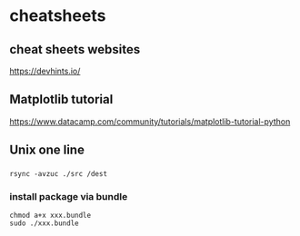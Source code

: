 # cheatsheets

## cheat sheets websites
https://devhints.io/

## Matplotlib tutorial
https://www.datacamp.com/community/tutorials/matplotlib-tutorial-python

## Unix one line
### 
```shell
rsync -avzuc ./src /dest
```
### install package via bundle
```shell
chmod a+x xxx.bundle
sudo ./xxx.bundle
```
